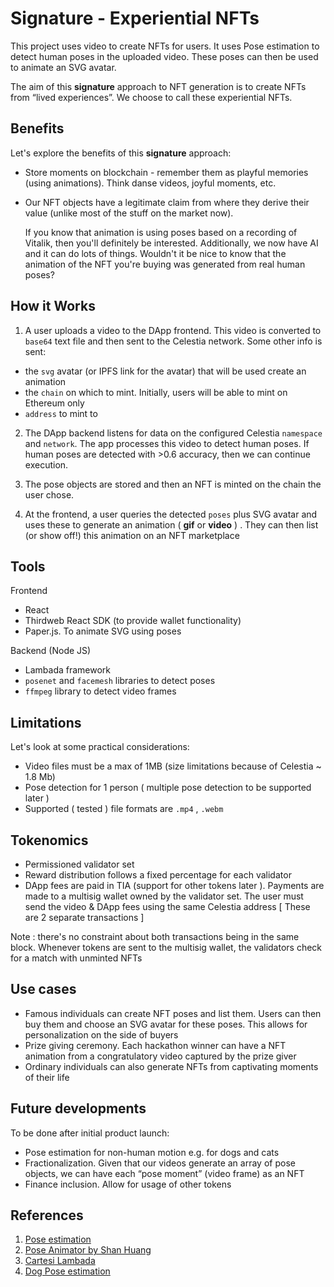 # Signature \- Experiential NFTs

This project uses video to create NFTs for users. It uses Pose estimation to detect human poses in the uploaded video. These poses can then be used to animate an SVG avatar. 

The aim of this **signature** approach to NFT generation is to create NFTs from “lived experiences”. We choose to call these experiential NFTs. 

## Benefits 

Let's explore the benefits of this **signature** approach:

* Store moments on blockchain \- remember them as playful memories (using animations). Think danse videos, joyful moments, etc.   
* Our NFT objects have a legitimate claim from where they derive their value (unlike most of the stuff on the market now).   
    
  If you know that animation is using poses based on a recording of Vitalik, then you'll definitely be interested. Additionally, we now have AI and it can do lots of things. Wouldn't it be nice to know that the animation of the NFT you're buying was generated from real human poses?

## How it Works 

1. A user uploads a video to the DApp frontend. This video is converted to `base64` text file and then sent to the Celestia network. Some other info is sent:   
     
* the `svg` avatar (or IPFS link for the avatar) that will be used create an animation  
* the `chain` on which to mint. Initially, users will be able to mint on Ethereum only   
* `address` to mint to  
    
2. The DApp backend listens for data on the configured Celestia `namespace` and `network`. The app processes this video to detect human poses. If human poses are detected with \>0.6 accuracy, then we can continue execution.   
     
3. The pose objects are stored and then an NFT is minted on the chain the user chose.  
     
4. At the frontend, a user queries the detected `poses` plus SVG avatar and uses these to generate an animation ( **gif** or **video** ) . They can then list (or show off\!)  this animation on an NFT marketplace

## Tools

Frontend 

* React  
* Thirdweb React SDK (to provide wallet functionality)  
* Paper.js. To animate SVG using poses

Backend (Node JS)

- Lambada framework   
- `posenet` and `facemesh` libraries to detect poses   
- `ffmpeg` library to detect video frames 

## Limitations 

Let's look at some practical considerations:

- Video files must be a max of 1MB (size limitations because of Celestia \~ 1.8 Mb)  
- Pose detection for 1 person ( multiple pose detection to be supported later )  
- Supported ( tested ) file formats are `.mp4` , `.webm`

## Tokenomics 

* Permissioned validator set  
* Reward distribution follows a fixed percentage for each validator   
* DApp fees are paid in TIA (support for other tokens later ). Payments are made to a multisig wallet owned by the validator set. The user must send the video & DApp fees using the same Celestia address \[ These are 2 separate transactions \]


Note : there's no constraint about both transactions being in the same block. Whenever tokens are sent to the multisig wallet, the validators check for a match with unminted NFTs

## Use cases

* Famous individuals can create NFT poses and list them. Users can then buy them and choose an SVG avatar for these poses. This allows for personalization on the side of buyers  
* Prize giving ceremony. Each hackathon winner can have a NFT animation from a congratulatory video captured by the prize giver  
* Ordinary individuals can also generate NFTs from captivating moments of their life 

## Future developments 

To be done after initial product launch:

* Pose estimation for non-human motion e.g. for dogs and cats  
* Fractionalization. Given that our videos generate an array of pose objects, we can have each “pose moment” (video frame) as an NFT   
* Finance inclusion. Allow for usage of other tokens

## References 

1. [Pose estimation](https://www.tensorflow.org/lite/examples/pose\_estimation/overview\#:\~:text=Pose%20estimation%20is%20the%20task,key%20body%20joints%20(keypoints).)  
2. [Pose Animator by Shan Huang](https://github.com/yemount/pose-animator)  
3. [Cartesi Lambada](https://github.com/zippiehq/cartesi-lambada/tree/main)   
4. [Dog Pose estimation](https://github.com/ryanloney/dog-pose-estimation)
